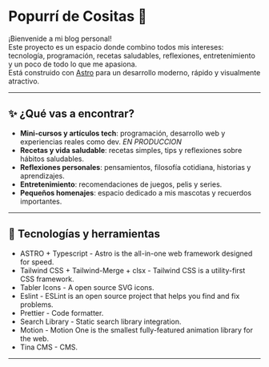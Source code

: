 # Popurrí de Cositas 🌻

¡Bienvenide a mi blog personal!  
Este proyecto es un espacio donde combino todos mis intereses: tecnología, programación, recetas saludables, reflexiones, entretenimiento y un poco de todo lo que me apasiona.  
Está construido con [Astro](https://astro.build/) para un desarrollo moderno, rápido y visualmente atractivo.

---

## ✨ ¿Qué vas a encontrar?

- **Mini-cursos y artículos tech**: programación, desarrollo web y experiencias reales como dev. _EN PRODUCCION_
- **Recetas y vida saludable**: recetas simples, tips y reflexiones sobre hábitos saludables.
- **Reflexiones personales**: pensamientos, filosofía cotidiana, historias y aprendizajes.
- **Entretenimiento**: recomendaciones de juegos, pelis y series.
- **Pequeños homenajes**: espacio dedicado a mis mascotas y recuerdos importantes.

---

## 🚀 Tecnologías y herramientas

- ASTRO + Typescript - Astro is the all-in-one web framework designed for speed.
- Tailwind CSS + Tailwind-Merge + clsx - Tailwind CSS is a utility-first CSS framework.
- Tabler Icons - A open source SVG icons.
- Eslint - ESLint is an open source project that helps you find and fix problems.
- Prettier - Code formatter.
- Search Library - Static search library integration.
- Motion - Motion One is the smallest fully-featured animation library for the web.
- Tina CMS - CMS.

---
